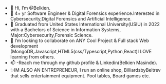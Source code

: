 - 👋 Hi, I’m @Belkien.
- 👀 4+ yr Software Engineer & Digital Forensics experience.Interested in Cybersecurity,Digital Forensics and Artificial Intelligence.
- 🌱 Graduated from United States International University(USIU) in 2022 with a Bachelors of Science in Information Systems, Major:Cybersecurity,Forensic Science.
- 💞️ I’m looking to collaborate on ANY Cool Project & Full stack Web development (MongoDB,Javascript,HTML5(css/Typescript,Python,React)I LOVE learning from others.
- 📫 -Reach me through my github profile & Linkedin(Belkien Masinde).
- ✨IM ALSO AN ENTREPRENEUR, I run an online shop, BilliardsbyBeltrev that sells entertainment equipment. Pool tables, Board games etc.

<!---
Belkien/Belkien is a ✨ special ✨ repository because its `README.md` (this file) appears on your GitHub profile.
You can click the Preview link to take a look at your changes.
--->
